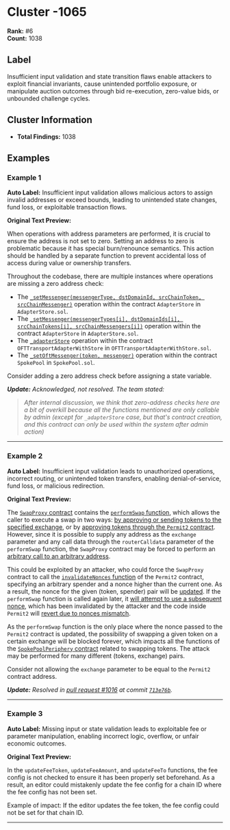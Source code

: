 # Cluster -1065

**Rank:** #6  
**Count:** 1038  

## Label
Insufficient input validation and state transition flaws enable attackers to exploit financial invariants, cause unintended portfolio exposure, or manipulate auction outcomes through bid re-execution, zero-value bids, or unbounded challenge cycles.

## Cluster Information
- **Total Findings:** 1038

## Examples

### Example 1

**Auto Label:** Insufficient input validation allows malicious actors to assign invalid addresses or exceed bounds, leading to unintended state changes, fund loss, or exploitable transaction flows.  

**Original Text Preview:**

When operations with address parameters are performed, it is crucial to ensure the address is not set to zero. Setting an address to zero is problematic because it has special burn/renounce semantics. This action should be handled by a separate function to prevent accidental loss of access during value or ownership transfers.

Throughout the codebase, there are multiple instances where operations are missing a zero address check:

* The [`_setMessenger(messengerType, dstDomainId, srcChainToken, srcChainMessenger)`](https://github.com/across-protocol/contracts/blob/c5d7541037d19053ce2106583b1b711037483038/contracts/AdapterStore.sol#L34) operation within the contract `AdapterStore` in `AdapterStore.sol`.
* The [`_setMessenger(messengerTypes[i], dstDomainIds[i], srcChainTokens[i], srcChainMessengers[i])`](https://github.com/across-protocol/contracts/blob/c5d7541037d19053ce2106583b1b711037483038/contracts/AdapterStore.sol#L52) operation within the contract `AdapterStore` in `AdapterStore.sol`.
* The [`_adapterStore`](https://github.com/across-protocol/contracts/blob/c5d7541037d19053ce2106583b1b711037483038/contracts/libraries/OFTTransportAdapterWithStore.sol#L17) operation within the contract `OFTTransportAdapterWithStore` in `OFTTransportAdapterWithStore.sol`.
* The [`_setOftMessenger(token, messenger)`](https://github.com/across-protocol/contracts/blob/c5d7541037d19053ce2106583b1b711037483038/contracts/SpokePool.sol#L363) operation within the contract `SpokePool` in `SpokePool.sol`.

Consider adding a zero address check before assigning a state variable.

***Update:** Acknowledged, not resolved. The team stated:*

> *After internal discussion, we think that zero-address checks here are a bit of overkill because all the functions mentioned are only callable by admin (except for `_adapterStore` case, but that's contract creation, and this contract can only be used within the system after admin action)*

---
### Example 2

**Auto Label:** Insufficient input validation leads to unauthorized operations, incorrect routing, or unintended token transfers, enabling denial-of-service, fund loss, or malicious redirection.  

**Original Text Preview:**

The [`SwapProxy` contract](https://github.com/across-protocol/contracts/blob/b84dbfae35030e0f2caa5509b632c10106a32330/contracts/SpokePoolPeriphery.sol#L26) contains the [`performSwap` function](https://github.com/across-protocol/contracts/blob/b84dbfae35030e0f2caa5509b632c10106a32330/contracts/SpokePoolPeriphery.sol#L67), which allows the caller to execute a swap in two ways: [by approving or sending tokens to the specified exchange](https://github.com/across-protocol/contracts/blob/b84dbfae35030e0f2caa5509b632c10106a32330/contracts/SpokePoolPeriphery.sol#L81-L84), or by [approving tokens through the `Permit2` contract](https://github.com/across-protocol/contracts/blob/b84dbfae35030e0f2caa5509b632c10106a32330/contracts/SpokePoolPeriphery.sol#L86-L101). However, since it is possible to supply any address as the `exchange` parameter and any call data through the `routerCalldata` parameter of the `performSwap` function, the `SwapProxy` contract may be forced to perform an [arbitrary call to an arbitrary address](https://github.com/across-protocol/contracts/blob/b84dbfae35030e0f2caa5509b632c10106a32330/contracts/SpokePoolPeriphery.sol#L108).

This could be exploited by an attacker, who could force the `SwapProxy` contract to call the [`invalidateNonces` function](https://github.com/Uniswap/permit2/blob/cc56ad0f3439c502c246fc5cfcc3db92bb8b7219/src/AllowanceTransfer.sol#L113) of the `Permit2` contract, specifying an arbitrary spender and a nonce higher than the current one. As a result, the nonce for the given (token, spender) pair will be [updated](https://github.com/Uniswap/permit2/blob/cc56ad0f3439c502c246fc5cfcc3db92bb8b7219/src/AllowanceTransfer.sol#L124). If the `performSwap` function is called again later, it [will attempt to use a subsequent nonce](https://github.com/across-protocol/contracts/blob/b84dbfae35030e0f2caa5509b632c10106a32330/contracts/SpokePoolPeriphery.sol#L95), which has been invalidated by the attacker and the code inside `Permit2` will [revert due to nonces mismatch](https://github.com/Uniswap/permit2/blob/cc56ad0f3439c502c246fc5cfcc3db92bb8b7219/src/AllowanceTransfer.sol#L138).

As the `performSwap` function is the only place where the nonce passed to the `Permit2` contract is updated, the possibility of swapping a given token on a certain exchange will be blocked forever, which impacts all the functions of the [`SpokePoolPeriphery` contract](https://github.com/across-protocol/contracts/blob/b84dbfae35030e0f2caa5509b632c10106a32330/contracts/SpokePoolPeriphery.sol#L140) related to swapping tokens. The attack may be performed for many different (tokens, exchange) pairs.

Consider not allowing the `exchange` parameter to be equal to the `Permit2` contract address.

***Update:** Resolved in [pull request #1016](https://github.com/across-protocol/contracts/pull/1016) at commit [`713e76b`](https://github.com/across-protocol/contracts/pull/1016/commits/713e76b8388d90b4c3fbbe3d16b531d3ef81c722).*

---
### Example 3

**Auto Label:** Missing input or state validation leads to exploitable fee or parameter manipulation, enabling incorrect logic, overflow, or unfair economic outcomes.  

**Original Text Preview:**

In the `updateFeeToken`, `updateFeeAmount`, and `updateFeeTo` functions, the fee config is not checked to ensure it has been properly set beforehand. As a result, an editor could mistakenly update the fee config for a chain ID where the fee config has not been set.

Example of impact: If the editor updates the fee token, the fee config could not be set for that chain ID.

---
